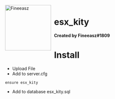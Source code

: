 <img width="150" height="150" align="left" style="float: left; margin: 0 10px 0 0;" alt="Fineeasz" src="https://cdn.discordapp.com/attachments/789464805794643968/949354326646734878/80392085.png">  

# esx_kity
**Created by Fineeasz#1809**

# Install
* Upload File
* Add to server.cfg
```
ensure esx_kity
```
* Add to database esx_kity.sql
